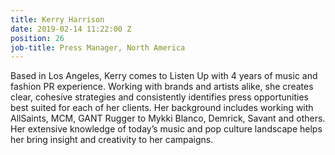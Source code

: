 ```yaml
---
title: Kerry Harrison
date: 2019-02-14 11:22:00 Z
position: 26
job-title: Press Manager, North America
---
```


Based in Los Angeles, Kerry comes to Listen Up with 4 years of music and fashion PR experience. Working with brands and artists alike, she creates clear, cohesive strategies and consistently identifies press opportunities best suited for each of her clients. Her background includes working with AllSaints, MCM, GANT Rugger to Mykki Blanco, Demrick, Savant and others. Her extensive knowledge of today’s music and pop culture landscape helps her bring insight and creativity to her campaigns.